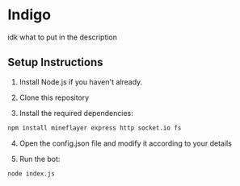 # Indigo

idk what to put in the description
## Setup Instructions

1. Install Node.js if you haven't already.

2. Clone this repository

3. Install the required dependencies:
```bash
npm install mineflayer express http socket.io fs
```

4. Open the config.json file and modify it according to your details

5. Run the bot:
```bash
node index.js
```
